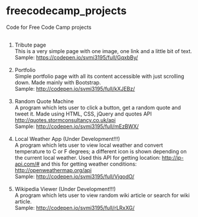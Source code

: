 # freecodecamp_projects
Code for Free Code Camp projects
<br><br>
1. Tribute page<br>
This is a very simple page with one image, one link and a little bit of text.<br>
Sample: https://codepen.io/svmi3195/full/GqxbBy/<br><br>
2. Portfolio<br>
Simple portfolio page with all its content accessible with just scrolling down. Made mainly with Bootstrap.<br>
Sample: http://codepen.io/svmi3195/full/kXJEBz/ <br><br>
3. Random Quote Machine<br>
A program which lets user to click a button, get a random quote and tweet it. Made using HTML, CSS, jQuery and quotes API http://quotes.stormconsultancy.co.uk/api <br>
Sample: http://codepen.io/svmi3195/full/mEzBWX/ <br><br>
4. Local Weather App (Under Development!!!)<br>
A program which lets user to view local weather and convert temperature to C or F degrees; a different icon is shown depending on the current local weather. Used this API for getting location: http://ip-api.com/# and this for getting weather conditions: http://openweathermap.org/api <br>
Sample: http://codepen.io/svmi3195/full/VjqodO/ <br><br>
5. Wikipedia Viewer (Under Development!!!)<br>
A program which lets user to view random wiki article or search for wiki article.<br>
Sample: http://codepen.io/svmi3195/full/rLRxXG/ <br><br>
